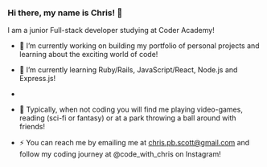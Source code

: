 ### Hi there, my name is Chris! 👋

I am a junior Full-stack developer studying at Coder Academy!

- 🔭 I’m currently working on building my portfolio of personal projects and learning about the exciting world of code!
- 🌱 I’m currently learning Ruby/Rails, JavaScript/React, Node.js and Express.js!
-

- 💬 Typically, when not coding you will find me playing video-games, reading (sci-fi or fantasy) or at a park throwing a ball around with friends!    


- ⚡ You can reach me by emailing me at chris.pb.scott@gmail.com and follow my coding journey at @code_with_chris on Instagram! 

